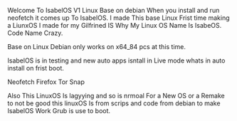 Welcome To IsabelOS V1 Linux Base on debian When you install and run neofetch it comes up To IsabelOS.
I made This base Linux Frist time making a LiunxOS I made for my Gilfrined IS Why My Linux OS Name Is IsabeOS.
Code Name Crazy.

Base on Linux Debian only works on x64_84 pcs at this time.

IsabelOS is in testing and new auto apps isntall in Live mode whats in auto install on frist boot.

Neofetch
Firefox 
Tor
Snap

Also This LinuxOS Is lagyying and so is nrmoal For a New OS or a Remake to not be good this linuxOS Is from scrips and code from debian to make IsabelOS Work Grub is use to boot.
